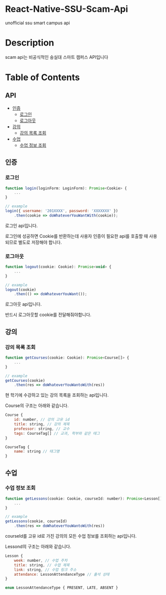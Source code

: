 # React-Native-SSU-Scam-Api
unofficial ssu smart campus api

# Description
scam api는 비공식적인 숭실대 스마트 캠퍼스 API입니다

# Table of Contents
## API
   - [인증](#인증)
       * [로그인](#로그인)
       * [로그아웃](#로그아웃)
   - [강의](#강의)
       * [강의 목록 조회](#강의-목록-조회)
   - [수업](#수업)
       * [수업 정보 조회](#수업-정보-조회)

 ## 인증
 ### 로그인
```javascript
function login(loginForm: LoginForm): Promise<Cookie> {
    ...
}

// example
login({ username: '201XXXX', password: 'XXXXXXX' })
    .then(cookie => doWhateverYouWantWith(cookie));
```

로그인 api입니다.

로그인에 성공하면 Cookie를 반환하는데 사용자 인증이 필요한 api를 호출할 때 사용되므로 별도로 저장해야 합니다.

### 로그아웃
```javascript
function logout(cookie: Cookie): Promise<void> {
    ...
}

// example
logout(cookie)
    .then(() => doWhateverYouWant());
```

로그아웃 api입니다.

반드시 로그아웃할 cookie를 전달해줘야합니다.

## 강의
### 강의 목록 조회
```javascript
function getCourses(cookie: Cookie): Promise<Course[]> {
    ...
}

// example
getCourses(cookie)
    .then(res => doWhateverYouWantoWith(res))
```

현 학기에 수강하고 있는 강의 목록을 조회하는 api입니다.

Course의 구조는 아래와 같습니다.
```javascript
Course {
    id: number, // 강의 고유 id
    title: string, // 강의 제목
    professor: string, // 교수
    tags: CourseTag[] // 교과, 학부와 같은 태그
}

CourseTag {
    name: string // 태그명
}
```

## 수업
### 수업 정보 조회

```javascript
function getLessons(cookie: Cookie, courseId: number): Promise<Lesson[]> {
    ...
}

// example
getLessons(cookie, courseId)
    .then(res => doWhateverYouWantoWith(res))
```

courseId를 고유 id로 가진 강의의 모든 수업 정보를 조회하는 api입니다.

Lessond의 구조는 아래와 같습니다.
```javascript
Lesson {
    week: number, // 수업 주차
    title: string, // 수업 제목
    link: string, // 수업 링크 주소
    attendance: LessonAttendanceType // 출석 상태
}

enum LessonAttendanceType { PRESENT, LATE, ABSENT }
```
